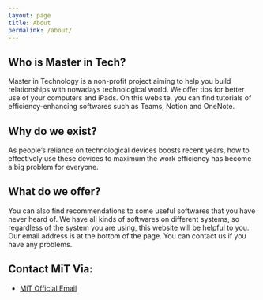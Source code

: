 ```yaml
---
layout: page
title: About
permalink: /about/
---
```


## Who is Master in Tech?

Master in Technology is a non-profit project aiming to help you build relationships with nowadays technological world. We offer tips for better use of your computers and iPads. On this website, you can find tutorials of efficiency-enhancing softwares such as Teams, Notion and OneNote.

## Why do we exist?

As people’s reliance on technological devices boosts recent years, how to effectively use these devices to maximum the work efficiency has become a big problem for everyone.

## What do we offer?

You can also find recommendations to some useful softwares that you have never heard of. We have all kinds of softwares on different systems, so regardless of the system you are using, this website will be helpful to you. Our email address is at the bottom of the page. You can contact us if you have any problems.

## Contact MiT Via:
- [MiT Official Email](mit@dchigh-suzhou.cn)
